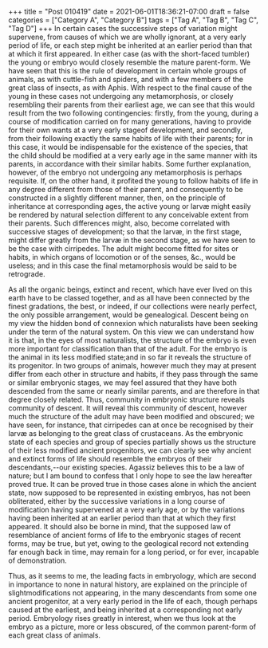+++
title = "Post 010419"
date = 2021-06-01T18:36:21-07:00
draft = false
categories = ["Category A", "Category B"]
tags = ["Tag A", "Tag B", "Tag C", "Tag D"]
+++
In certain cases the successive steps of variation might supervene, from causes of which we are wholly ignorant, at a very early period of life, or each step might be inherited at an earlier period than that at which it first appeared. In either case (as with the short-faced tumbler) the young or embryo would closely resemble the mature parent-form. We have seen that this is the rule of development in certain whole groups of animals, as with cuttle-fish and spiders, and with a few members of the great class of insects, as with Aphis. With respect to the final cause of the young in these cases not undergoing any metamorphosis, or closely resembling their parents from their earliest age, we can see that this would result from the two following contingencies: firstly, from the young, during a course of modification carried on for many generations, having to provide for their own wants at a very early stageof development, and secondly, from their following exactly the same habits of life with their parents; for in this case, it would be indispensable for the existence of the species, that the child should be modified at a very early age in the same manner with its parents, in accordance with their similar habits. Some further explanation, however, of the embryo not undergoing any metamorphosis is perhaps requisite. If, on the other hand, it profited the young to follow habits of life in any degree different from those of their parent, and consequently to be constructed in a slightly different manner, then, on the principle of inheritance at corresponding ages, the active young or larvæ might easily be rendered by natural selection different to any conceivable extent from their parents. Such differences might, also, become correlated with successive stages of development; so that the larvæ, in the first stage, might differ greatly from the larvæ in the second stage, as we have seen to be the case with cirripedes. The adult might become fitted for sites or habits, in which organs of locomotion or of the senses, &c., would be useless; and in this case the final metamorphosis would be said to be retrograde.

As all the organic beings, extinct and recent, which have ever lived on this earth have to be classed together, and as all have been connected by the finest gradations, the best, or indeed, if our collections were nearly perfect, the only possible arrangement, would be genealogical. Descent being on my view the hidden bond of connexion which naturalists have been seeking under the term of the natural system. On this view we can understand how it is that, in the eyes of most naturalists, the structure of the embryo is even more important for classification than that of the adult. For the embryo is the animal in its less modified state;and in so far it reveals the structure of its progenitor. In two groups of animals, however much they may at present differ from each other in structure and habits, if they pass through the same or similar embryonic stages, we may feel assured that they have both descended from the same or nearly similar parents, and are therefore in that degree closely related. Thus, community in embryonic structure reveals community of descent. It will reveal this community of descent, however much the structure of the adult may have been modified and obscured; we have seen, for instance, that cirripedes can at once be recognised by their larvæ as belonging to the great class of crustaceans. As the embryonic state of each species and group of species partially shows us the structure of their less modified ancient progenitors, we can clearly see why ancient and extinct forms of life should resemble the embryos of their descendants,--our existing species. Agassiz believes this to be a law of nature; but I am bound to confess that I only hope to see the law hereafter proved true. It can be proved true in those cases alone in which the ancient state, now supposed to be represented in existing embryos, has not been obliterated, either by the successive variations in a long course of modification having supervened at a very early age, or by the variations having been inherited at an earlier period than that at which they first appeared. It should also be borne in mind, that the supposed law of resemblance of ancient forms of life to the embryonic stages of recent forms, may be true, but yet, owing to the geological record not extending far enough back in time, may remain for a long period, or for ever, incapable of demonstration.

Thus, as it seems to me, the leading facts in embryology, which are second in importance to none in natural history, are explained on the principle of slightmodifications not appearing, in the many descendants from some one ancient progenitor, at a very early period in the life of each, though perhaps caused at the earliest, and being inherited at a corresponding not early period. Embryology rises greatly in interest, when we thus look at the embryo as a picture, more or less obscured, of the common parent-form of each great class of animals.
